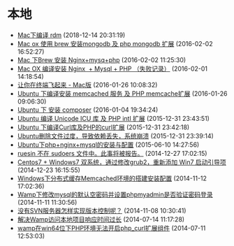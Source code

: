 # 本地
- [Mac下编译 rdm](../docs/local/rdm.md) (2018-12-14 20:31:19)
- [Mac ox 使用 brew 安装mongodb 及 php mongodb 扩展](../docs/local/mac-mongodb.md) (2016-02-02 16:52:27)
- [Mac 下Brew 安装 Nginx+mysq+php](../docs/local/mac-brew-nginx-mysql-php.md) (2016-02-02 11:25:30)
- [Mac OX 编译安装 Nginx  + Mysql + PHP （失败记录）](../docs/local/mac-nginx-mysql-php.md) (2016-02-01 14:18:54)
- [让你在终端飞起来 - Mac版](../docs/local/mac-zsh.md) (2016-01-26 10:08:32)
- [Ubuntu 下编译安装 memcached 服务 及 PHP memcache扩展](../docs/local/ubuntu-php-memcached.md) (2016-01-26 09:06:30)
- [Ubuntu 下 安装 composer](../docs/local/ubuntu-install-composer.md) (2016-01-04 19:34:24)
- [Ubuntu 编译 Unicode ICU 库 及 PHP intl 扩展](../docs/local/ubuntu-icu-intl.md) (2015-12-31 23:43:51)
- [Ubuntu 下编译Curl库及PHP的curl扩展](../docs/local/ubuntu-curl.md) (2015-12-31 23:42:18)
- [Ubuntu删除文件过度，导致依赖丢失，系统崩溃](../docs/local/ubunt-fix.md) (2015-12-31 23:39:14)
- [Ubuntu下php+nginx+mysql的安装与配置](../docs/local/ubuntu_php_nginx_mysql.md) (2015-06-10 14:27:56)
- [ruesin 不在 sudoers 文件中。此事将被报告。](../docs/local/visudo.md) (2014-12-27 17:02:15)
- [Centos7 + Windows7 双系统，通过修改grub2，重新添加 Win7 启动引导项](../docs/local/centos7-grub2.md) (2014-12-23 16:15:55)
- [Windows下分布式缓存Memcached环境的搭建安装配置](../docs/local/memcached-2.md) (2014-11-12 17:02:36)
- [Wamp下修改mysql的默认空密码并设置phpmyadmin是否验证密码登录](../docs/local/wamp-mysql-password-phpmyadmin.md) (2014-11-11 11:30:56)
- [没有SVN服务器怎样实现版本控制呢？](../docs/local/svn.md) (2014-11-08 10:30:41)
- [解决Wamp访问本地项目响应时间过长](../docs/local/wamp-speed.md) (2014-07-14 11:17:28)
- [wamp在win64位下PHP环境无法开启php_curl扩展组件](../docs/local/wamp-curl.md) (2014-07-11 12:53:03)
